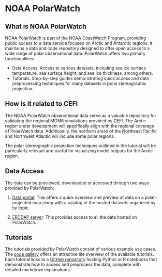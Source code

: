 NOAA PolarWatch
===
## What is NOAA PolarWatch
[NOAA PolarWatch](https://polarwatch.noaa.gov) is part of the [NOAA CoastWatch Program](https://coastwatch.noaa.gov/cwn/index.html), providing public access to a data service focused on Arctic and Antarctic regions. It maintains a data and code repository designed to offer open access to a wide range of polar observational data. PolarWatch offers two primary functionalities:

- Data Access: Access to various datasets, including sea ice surface temperature, sea surface height, and sea ice thickness, among others.
- Tutorials: Step-by-step guides demonstrating quick access and data preprocessing techniques for many datasets in polar stereographic projection.

## How is it related to CEFI
The NOAA PolarWatch observational data serve as a valuable repository for validating the regional MOM6 simulations provided by CEFI. The Arctic region under development will specifically align with the regional coverage of PolarWatch data. Additionally, the northern areas of the Northeast Pacific and Northwest Atlantic will include some polar regions.

The polar stereographic projection techniques outlined in the tutorial will be particularly relevant and useful for visualizing model outputs for the Arctic region.

## Data Access
The data can be previewed, downloaded or accessed through two ways provided by PolarWatch:


1. [Data portal](https://polarwatch.noaa.gov/catalog/list.php): This offers a quick overview and preview of data on a polar-projected map along with a catalog of the hosted datasets organized by by topic.


2. [ERDDAP server](https://polarwatch.noaa.gov/erddap/info/index.html?page=1&itemsPerPage=1000): This provides access to all the data hosted on PolarWatch.

## Tutorials
The tutorials provided by PolarWatch consist of various example use cases. The [code gallery](https://polarwatch.noaa.gov/tools-training/code-gallery/) offers an attractive tile overview of the available tutorials. Each tutorial links to a [GitHub repository](https://github.com/coastwatch-training/CoastWatch-Tutorials) hosting Python or R notebooks that demonstrate how to access and preprocess the data, complete with detailed markdown explanations.
